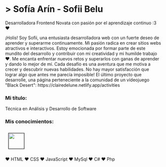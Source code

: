 <h1>> Sofía Arín - Sofii Belu </h1

<h2> Desarrolladora Frontend Novata con pasión por el aprendizaje continuo :3 ❤️ </h2>

<p>¡Holis! Soy Sofii, una entusiasta desarrolladora web con un fuerte deseo de aprender y superarme continuamente. Mi pasión radica en crear sitios webs atractivos e interactivos. Estoy emocionada por formar parte de este mundito del desarrollo y contribuir con mi creatividad y mi humilde trabajo ❤️. 
Me encanta enfrentar nuevos retos y superarlos con ganas de aprender y dando lo mejor de mí. Cada desafío es una aventura que me motiva a crecer y descubrir nuevas habilidades. No hay mayor satisfacción que lograr algo que antes me parecía imposible! 
El último proyecto que desarrolle, una página perteneciente a la comunidad de un vídeojuego "Black Desert": https://clairedelune.netlify.app/activities </p>

### Mi título:
Técnica en Análisis y Desarrollo de Software
### Mis conocimientos:
<img src= "https://media.discordapp.net/attachments/1113974541388107917/1217708446456221766/images.png?ex=6605025d&is=65f28d5d&hm=b074e19a123921060672680c7cb06fcb84d65002b2741c92b206032664714345&=&format=webp&quality=lossless" style="width: 50px; border: 1px solid black; margin: 10px;">



♥ HTML 
♥ CSS 
♥ JavaScript
♥ MySql
♥ C#
♥ Php
<!--
**SofiiBelu/SofiiBelu** is a ✨ _special_ ✨ repository because its `README.md` (this file) appears on your GitHub profile.

Here are some ideas to get you started:

- 🔭 I’m currently working on ...
- 🌱 I’m currently learning ...
- 👯 I’m looking to collaborate on ...
- 🤔 I’m looking for help with ...
- 💬 Ask me about ...
- 📫 How to reach me: ...
- 😄 Pronouns: ...
- ⚡ Fun fact: ...
-->


